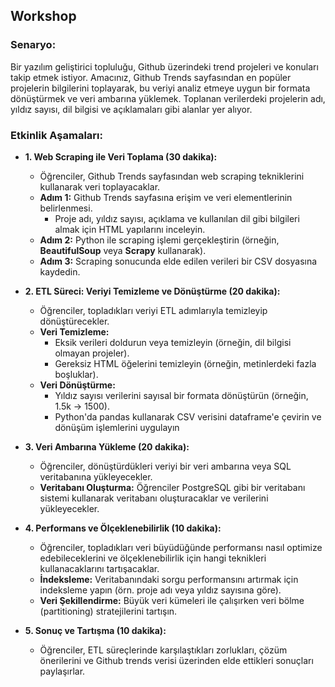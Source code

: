 ## Workshop
### Senaryo:
Bir yazılım geliştirici topluluğu, Github üzerindeki trend projeleri ve konuları takip etmek istiyor. Amacınız, Github Trends sayfasından en popüler projelerin bilgilerini toplayarak, bu veriyi analiz etmeye uygun bir formata dönüştürmek ve veri ambarına yüklemek. Toplanan verilerdeki projelerin adı, yıldız sayısı, dil bilgisi ve açıklamaları gibi alanlar yer alıyor.

### **Etkinlik Aşamaları:**

-  **1. Web Scraping ile Veri Toplama (30 dakika):**
	- Öğrenciler, Github Trends sayfasından web scraping tekniklerini kullanarak veri toplayacaklar.
	- **Adım 1:** Github Trends sayfasına erişim ve veri elementlerinin belirlenmesi.
	    - Proje adı, yıldız sayısı, açıklama ve kullanılan dil gibi bilgileri almak için HTML yapılarını inceleyin.
	- **Adım 2:** Python ile scraping işlemi gerçekleştirin (örneğin, **BeautifulSoup** veya **Scrapy** kullanarak).
	- **Adım 3:** Scraping sonucunda elde edilen verileri bir CSV dosyasına kaydedin.

-  **2. ETL Süreci: Veriyi Temizleme ve Dönüştürme (20 dakika):**
	- Öğrenciler, topladıkları veriyi ETL adımlarıyla temizleyip dönüştürecekler.
	- **Veri Temizleme:**
	    - Eksik verileri doldurun veya temizleyin (örneğin, dil bilgisi olmayan projeler).
	    - Gereksiz HTML öğelerini temizleyin (örneğin, metinlerdeki fazla boşluklar).
	- **Veri Dönüştürme:**
	    - Yıldız sayısı verilerini sayısal bir formata dönüştürün (örneğin, 1.5k → 1500).
	    - Python'da pandas kullanarak CSV verisini dataframe'e çevirin ve dönüşüm işlemlerini uygulayın
-  **3. Veri Ambarına Yükleme (20 dakika):**
	- Öğrenciler, dönüştürdükleri veriyi bir veri ambarına veya SQL veritabanına yükleyecekler.
	- **Veritabanı Oluşturma:** Öğrenciler PostgreSQL gibi bir veritabanı sistemi kullanarak veritabanı oluşturacaklar ve verilerini yükleyecekler.
-  **4. Performans ve Ölçeklenebilirlik (10 dakika):**
	- Öğrenciler, topladıkları veri büyüdüğünde performansı nasıl optimize edebileceklerini ve ölçeklenebilirlik için hangi teknikleri kullanacaklarını tartışacaklar.
	- **İndeksleme:** Veritabanındaki sorgu performansını artırmak için indeksleme yapın (örn. proje adı veya yıldız sayısına göre).
	- **Veri Şekillendirme:** Büyük veri kümeleri ile çalışırken veri bölme (partitioning) stratejilerini tartışın.
- **5. Sonuç ve Tartışma (10 dakika):**
	- Öğrenciler, ETL süreçlerinde karşılaştıkları zorlukları, çözüm önerilerini ve Github trends verisi üzerinden elde ettikleri sonuçları paylaşırlar.